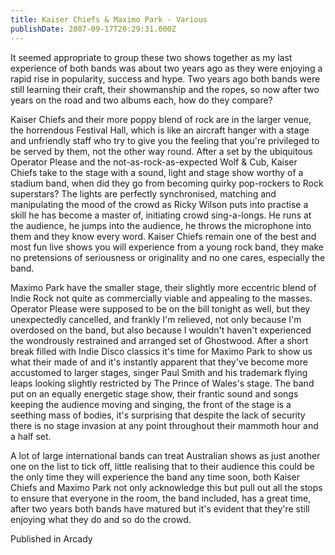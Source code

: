 ```yaml
---
title: Kaiser Chiefs & Maximo Park - Various
publishDate: 2007-09-17T20:29:31.000Z
---
```

It seemed appropriate to group these two shows together as my last experience of both bands was about two years ago as they were enjoying a rapid rise in popularity, success and hype. Two years ago both bands were still learning their craft, their showmanship and the ropes, so now after two years on the road and two albums each, how do they compare?

Kaiser Chiefs and their more poppy blend of rock are in the larger venue, the horrendous Festival Hall, which is like an aircraft hanger with a stage and unfriendly staff who try to give you the feeling that you're privileged to be served by them, not the other way round. After a set by the ubiquitous Operator Please and the not-as-rock-as-expected Wolf & Cub, Kaiser Chiefs take to the stage with a sound, light and stage show worthy of a stadium band, when did they go from becoming quirky pop-rockers to Rock superstars? The lights are perfectly synchronised, matching and manipulating the mood of the crowd as Ricky Wilson puts into practise a skill he has become a master of, initiating crowd sing-a-longs. He runs at the audience, he jumps into the audience, he throws the microphone into them and they know every word. Kaiser Chiefs remain one of the best and most fun live shows you will experience from a young rock band, they make no pretensions of seriousness or originality and no one cares, especially the band.

Maximo Park have the smaller stage, their slightly more eccentric blend of Indie Rock not quite as commercially viable and appealing to the masses. Operator Please were supposed to be on the bill tonight as well, but they unexpectedly cancelled, and frankly I'm relieved, not only because I'm overdosed on the band, but also because I wouldn't haven't experienced the wondrously restrained and arranged set of Ghostwood. After a short break filled with Indie Disco classics it's time for Maximo Park to show us what their made of and it's instantly apparent that they've become more accustomed to larger stages, singer Paul Smith and his trademark flying leaps looking slightly restricted by The Prince of Wales's stage. The band put on an equally energetic stage show, their frantic sound and songs keeping the audience moving and singing, the front of the stage is a seething mass of bodies, it's surprising that despite the lack of security there is no stage invasion at any point throughout their mammoth hour and a half set.

A lot of large international bands can treat Australian shows as just another one on the list to tick off, little realising that to their audience this could be the only time they will experience the band any time soon, both Kaiser Chiefs and Maximo Park not only acknowledge this but pull out all the stops to ensure that everyone in the room, the band included, has a great time, after two years both bands have matured but it's evident that they're still enjoying what they do and so do the crowd.


Published in Arcady
